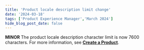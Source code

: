 ```yaml
---
title: 'Product locale description limit change'
date: '2024-03-18'
tags: ['Product Experience Manager','March 2024']
hide_blog_post_date: false
---
```

**MINOR** The product locale description character limit is now 7600 characters. For more information, see **[Create a Product](https://elasticpath.dev/docs/pxm/products/ep-pxm-products-api/create-a-product)**.
